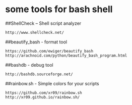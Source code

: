 # some tools for bash shell

##ShellCheck – Shell script analyzer

	http://www.shellcheck.net/


##beautify_bash - format tool

	https://github.com/ewiger/beautify_bash
	http://arachnoid.com/python/beautify_bash_program.html


##bashdb - debug tool

	http://bashdb.sourceforge.net/


##rainbow.sh - Simple colors for your scripts

	https://github.com/xr09/rainbow.sh
	http://xr09.github.io/rainbow.sh/
